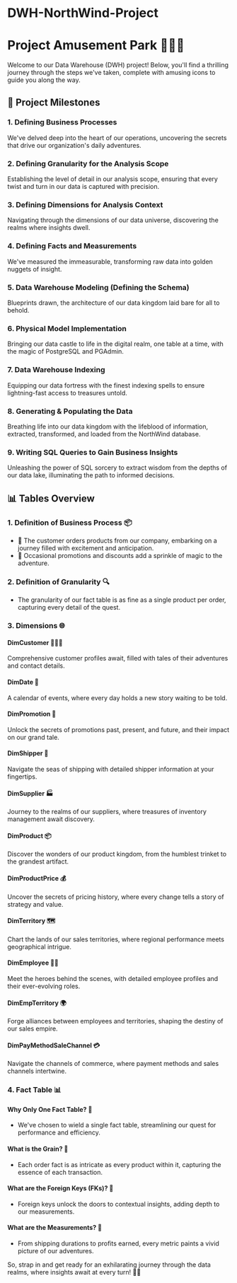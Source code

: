 # DWH-NorthWind-Project
# Project Amusement Park 🎢🎡🎠

Welcome to our Data Warehouse (DWH) project! Below, you'll find a thrilling journey through the steps we've taken, complete with amusing icons to guide you along the way.

## 🚀 Project Milestones

### 1. Defining Business Processes
We've delved deep into the heart of our operations, uncovering the secrets that drive our organization's daily adventures.

### 2. Defining Granularity for the Analysis Scope
Establishing the level of detail in our analysis scope, ensuring that every twist and turn in our data is captured with precision.

### 3. Defining Dimensions for Analysis Context
Navigating through the dimensions of our data universe, discovering the realms where insights dwell.

### 4. Defining Facts and Measurements
We've measured the immeasurable, transforming raw data into golden nuggets of insight.

### 5. Data Warehouse Modeling (Defining the Schema)
Blueprints drawn, the architecture of our data kingdom laid bare for all to behold.

### 6. Physical Model Implementation
Bringing our data castle to life in the digital realm, one table at a time, with the magic of PostgreSQL and PGAdmin.

### 7. Data Warehouse Indexing
Equipping our data fortress with the finest indexing spells to ensure lightning-fast access to treasures untold.

### 8. Generating & Populating the Data
Breathing life into our data kingdom with the lifeblood of information, extracted, transformed, and loaded from the NorthWind database.

### 9. Writing SQL Queries to Gain Business Insights
Unleashing the power of SQL sorcery to extract wisdom from the depths of our data lake, illuminating the path to informed decisions.

## 📊 Tables Overview

### 1. Definition of Business Process 📦
- 🛒 The customer orders products from our company, embarking on a journey filled with excitement and anticipation.
- 🎉 Occasional promotions and discounts add a sprinkle of magic to the adventure.

### 2. Definition of Granularity 🔍
- The granularity of our fact table is as fine as a single product per order, capturing every detail of the quest.

### 3. Dimensions 🌐

#### DimCustomer 🧑‍🤝‍🧑
Comprehensive customer profiles await, filled with tales of their adventures and contact details.

#### DimDate 📅
A calendar of events, where every day holds a new story waiting to be told.

#### DimPromotion 🎁
Unlock the secrets of promotions past, present, and future, and their impact on our grand tale.

#### DimShipper 🚚
Navigate the seas of shipping with detailed shipper information at your fingertips.

#### DimSupplier 🏭
Journey to the realms of our suppliers, where treasures of inventory management await discovery.

#### DimProduct 📦
Discover the wonders of our product kingdom, from the humblest trinket to the grandest artifact.

#### DimProductPrice 💰
Uncover the secrets of pricing history, where every change tells a story of strategy and value.

#### DimTerritory 🗺️
Chart the lands of our sales territories, where regional performance meets geographical intrigue.

#### DimEmployee 👩‍💼
Meet the heroes behind the scenes, with detailed employee profiles and their ever-evolving roles.

#### DimEmpTerritory 🌍
Forge alliances between employees and territories, shaping the destiny of our sales empire.

#### DimPayMethodSaleChannel 💳
Navigate the channels of commerce, where payment methods and sales channels intertwine.

### 4. Fact Table 📊

#### Why Only One Fact Table? 🤔
- We've chosen to wield a single fact table, streamlining our quest for performance and efficiency.

#### What is the Grain? 🌾
- Each order fact is as intricate as every product within it, capturing the essence of each transaction.

#### What are the Foreign Keys (FKs)? 🔑
- Foreign keys unlock the doors to contextual insights, adding depth to our measurements.

#### What are the Measurements? 📏
- From shipping durations to profits earned, every metric paints a vivid picture of our adventures.

So, strap in and get ready for an exhilarating journey through the data realms, where insights await at every turn! 🎢✨
